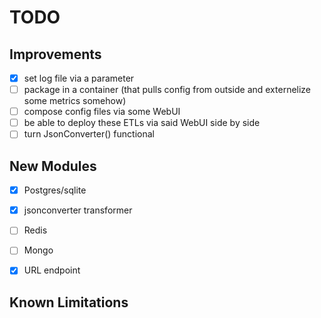 # TODO 
## Improvements
- [x] set log file via a parameter
- [ ] package in a container (that pulls config from outside and externelize some metrics somehow)
- [ ] compose config files via some WebUI
- [ ] be able to deploy these ETLs via said WebUI side by side
- [ ] turn JsonConverter() functional

## New Modules
- [x] Postgres/sqlite
- [x] jsonconverter transformer
- [ ] Redis
- [ ] Mongo
- [x] URL endpoint


## Known Limitations